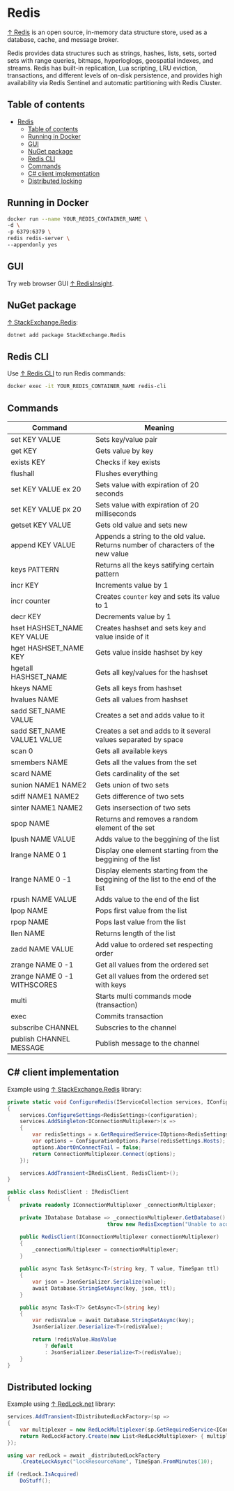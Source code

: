 # Redis

[↑ Redis](https://redis.io) is an open source, in-memory data structure store, used as a database, cache, and message broker.

Redis provides data structures such as strings, hashes, lists, sets, sorted sets with range queries, bitmaps, hyperloglogs, geospatial indexes, and streams. Redis has built-in replication, Lua scripting, LRU eviction, transactions, and different levels of on-disk persistence, and provides high availability via Redis Sentinel and automatic partitioning with Redis Cluster.

## Table of contents

- [Redis](#redis)
  - [Table of contents](#table-of-contents)
  - [Running in Docker](#running-in-docker)
  - [GUI](#gui)
  - [NuGet package](#nuget-package)
  - [Redis CLI](#redis-cli)
  - [Commands](#commands)
  - [C# client implementation](#c-client-implementation)
  - [Distributed locking](#distributed-locking)

## Running in Docker

```bash
docker run --name YOUR_REDIS_CONTAINER_NAME \
-d \
-p 6379:6379 \
redis redis-server \
--appendonly yes
```

## GUI

Try web browser GUI [↑ RedisInsight](https://redislabs.com/redis-enterprise/redis-insight).

## NuGet package

[↑ StackExchange.Redis](https://stackexchange.github.io/StackExchange.Redis):

```bash
dotnet add package StackExchange.Redis 
```

## Redis CLI

Use [↑ Redis CLI](https://redis.io/docs/ui/cli) to run Redis commands:

```bash
docker exec -it YOUR_REDIS_CONTAINER_NAME redis-cli
```

## Commands

| Command                     | Meaning                                                                          |
| --------------------------- | -------------------------------------------------------------------------------- |
| set KEY VALUE               | Sets key/value pair                                                              |
| get KEY                     | Gets value by key                                                                |
| exists KEY                  | Checks if key exists                                                             |
| flushall                    | Flushes everything                                                               |
| set KEY VALUE ex 20         | Sets value with expiration of 20 seconds                                         |
| set KEY VALUE px 20         | Sets value with expiration of 20 milliseconds                                    |
| getset KEY VALUE            | Gets old value and sets new                                                      |
| append KEY VALUE            | Appends a string to the old value. Returns number of characters of the new value |
| keys PATTERN                | Returns all the keys satifying certain pattern                                   |
| incr KEY                    | Increments value by 1                                                            |
| incr counter                | Creates `counter` key and sets its value to 1                                    |
| decr KEY                    | Decrements value by 1                                                            |
| hset HASHSET_NAME KEY VALUE | Creates hashset and sets key and value inside of it                              |
| hget HASHSET_NAME KEY       | Gets value inside hashset by key                                                 |
| hgetall HASHSET_NAME        | Gets all key/values for the hashset                                              |
| hkeys NAME                  | Gets all keys from hashset                                                       |
| hvalues NAME                | Gets all values from hashset                                                     |
| sadd SET_NAME VALUE         | Creates a set and adds value to it                                               |
| sadd SET_NAME VALUE1 VALUE  | Creates a set and adds to it several values separated by space                   |
| scan 0                      | Gets all available keys                                                          |
| smembers NAME               | Gets all the values from the set                                                 |
| scard NAME                  | Gets cardinality of the set                                                      |
| sunion NAME1 NAME2          | Gets union of two sets                                                           |
| sdiff NAME1 NAME2           | Gets difference of two sets                                                      |
| sinter NAME1 NAME2          | Gets insersection of two sets                                                    |
| spop NAME                   | Returns and removes a random element of the set                                  |
| lpush NAME VALUE            | Adds value to the beggining of the list                                          |
| lrange NAME 0 1             | Display one element starting from the beggining of the list                      |
| lrange NAME 0 -1            | Display elements starting from the beggining of the list to the end of the list  |
| rpush NAME VALUE            | Adds value to the end of the list                                                |
| lpop NAME                   | Pops first value from the list                                                   |
| rpop NAME                   | Pops last value from the list                                                    |
| llen NAME                   | Returns length of the list                                                       |
| zadd NAME VALUE             | Add value to ordered set respecting order                                        |
| zrange NAME 0 -1            | Get all values from the ordered set                                              |
| zrange NAME 0 -1 WITHSCORES | Get all values from the ordered set with keys                                    |
| multi                       | Starts multi commands mode (transaction)                                         |
| exec                        | Commits transaction                                                              |
| subscribe CHANNEL           | Subscries to the channel                                                         |
| publish CHANNEL MESSAGE     | Publish message to the channel                                                   |

## C# client implementation

Example using [↑ StackExchange.Redis](https://github.com/StackExchange/StackExchange.Redis) library:

```csharp
private static void ConfigureRedis(IServiceCollection services, IConfiguration configuration)
{
    services.ConfigureSettings<RedisSettings>(configuration);
    services.AddSingleton<IConnectionMultiplexer>(x =>
    {
        var redisSettings = x.GetRequiredService<IOptions<RedisSettings>>().Value;
        var options = ConfigurationOptions.Parse(redisSettings.Hosts);
        options.AbortOnConnectFail = false;
        return ConnectionMultiplexer.Connect(options);
    });

    services.AddTransient<IRedisClient, RedisClient>();
}

public class RedisClient : IRedisClient
{
    private readonly IConnectionMultiplexer _connectionMultiplexer;

    private IDatabase Database => _connectionMultiplexer.GetDatabase() ??
                                throw new RedisException("Unable to acquire Redis database");

    public RedisClient(IConnectionMultiplexer connectionMultiplexer)
    {
        _connectionMultiplexer = connectionMultiplexer;
    }

    public async Task SetAsync<T>(string key, T value, TimeSpan ttl)
    {
        var json = JsonSerializer.Serialize(value);
        await Database.StringSetAsync(key, json, ttl);
    }

    public async Task<T?> GetAsync<T>(string key)
    {
        var redisValue = await Database.StringGetAsync(key);
        JsonSerializer.Deserialize<T>(redisValue);

        return !redisValue.HasValue
            ? default
            : JsonSerializer.Deserialize<T>(redisValue);
    }
}
```

## Distributed locking

Example using [↑ RedLock.net](https://github.com/samcook/RedLock.net) library:

```csharp
services.AddTransient<IDistributedLockFactory>(sp =>
{
    var multiplexer = new RedLockMultiplexer(sp.GetRequiredService<IConnectionMultiplexer>());
    return RedLockFactory.Create(new List<RedLockMultiplexer> { multiplexer });
});

using var redLock = await _distributedLockFactory
    .CreateLockAsync("lockResourceName", TimeSpan.FromMinutes(10);

if (redLock.IsAcquired)
    DoStuff();
```
